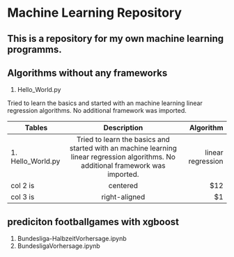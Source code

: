 # Machine Learning Repository

## This is a repository for my own machine learning programms.



## Algorithms without any frameworks 


1. Hello_World.py

Tried to learn the basics and started with an machine learning linear regression algorithms. No additional framework was imported.


| Tables   |      Description      |  Algorithm |
|----------|:----------------------:|--------------:|
| 1. Hello_World.py |  Tried to learn the basics and started with an machine learning linear regression algorithms. No additional framework was imported. | linear regression |
| col 2 is |    centered   |   $12 |
| col 3 is | right-aligned |    $1 |
 
## prediciton footballgames with xgboost



1. Bundesliga-HalbzeitVorhersage.ipynb
2. BundesligaVorhersage.ipynb


